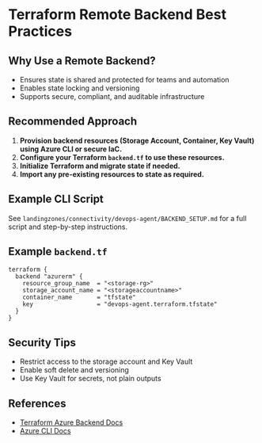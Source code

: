 # Terraform Remote Backend Best Practices

## Why Use a Remote Backend?
- Ensures state is shared and protected for teams and automation
- Enables state locking and versioning
- Supports secure, compliant, and auditable infrastructure

## Recommended Approach
1. **Provision backend resources (Storage Account, Container, Key Vault) using Azure CLI or secure IaC.**
2. **Configure your Terraform `backend.tf` to use these resources.**
3. **Initialize Terraform and migrate state if needed.**
4. **Import any pre-existing resources to state as required.**

## Example CLI Script
See `landingzones/connectivity/devops-agent/BACKEND_SETUP.md` for a full script and step-by-step instructions.

## Example `backend.tf`
```
terraform {
  backend "azurerm" {
    resource_group_name  = "<storage-rg>"
    storage_account_name = "<storageaccountname>"
    container_name       = "tfstate"
    key                  = "devops-agent.terraform.tfstate"
  }
}
```

## Security Tips
- Restrict access to the storage account and Key Vault
- Enable soft delete and versioning
- Use Key Vault for secrets, not plain outputs

## References
- [Terraform Azure Backend Docs](https://registry.terraform.io/providers/hashicorp/azurerm/latest/docs/guides/azure_backend)
- [Azure CLI Docs](https://docs.microsoft.com/en-us/cli/azure/)
